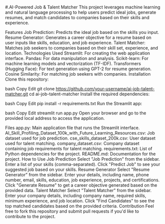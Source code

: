 #.AI-Powered Job & Talent Matcher
This project leverages machine learning and natural language processing to help users predict ideal jobs, generate resumes, and match candidates to companies based on their skills and experience.

Features
Job Prediction: Predicts the ideal job based on the skills you input.
Resume Generator: Generates a career objective for a resume based on user inputs like skills, education, and job experience.
Talent Matcher: Matches job seekers to companies based on their skill set, experience, and location.
Technologies Used
Streamlit: For creating the web application interface.
Pandas: For data manipulation and analysis.
Scikit-learn: For machine learning models and vectorization (TF-IDF).
Transformers (Hugging Face): For text generation using GPT-2 for resume generation.
Cosine Similarity: For matching job seekers with companies.
Installation
Clone this repository:

bash
Copy
Edit
git clone https://github.com/your-username/ai-job-talent-matcher.git
cd ai-job-talent-matcher
Install the required dependencies:

bash
Copy
Edit
pip install -r requirements.txt
Run the Streamlit app:

bash
Copy
Edit
streamlit run app.py
Open your browser and go to the provided local address to access the application.

Files
app.py: Main application file that runs the Streamlit interface.
AI_Skill_Profiling_Dataset_100k_with_Future_Learning_Resources.csv: Job dataset used for job prediction.
cse_skills_dataset_200k.csv: User dataset used for talent matching.
company_dataset.csv: Company dataset containing job requirements for talent matching.
requirements.txt: List of Python dependencies for the project.
README.md: Documentation for the project.
How to Use
Job Prediction
Select "Job Prediction" from the sidebar.
Enter a list of your skills (comma-separated).
Click "Predict Job" to see your suggested job based on your skills.
Resume Generator
Select "Resume Generator" from the sidebar.
Enter your details, including name, phone number, email, skills, education, job experience, projects, and certifications.
Click "Generate Resume" to get a career objective generated based on the provided data.
Talent Matcher
Select "Talent Matcher" from the sidebar.
Enter your company details, including company name, required skills, minimum experience, and job location.
Click "Find Candidates" to see the top matched candidates based on the provided criteria.
Contribution
Feel free to fork this repository and submit pull requests if you'd like to contribute to the project.

